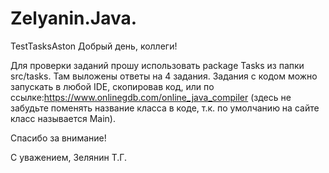 # Zelyanin.Java.
TestTasksAston
Добрый день, коллеги!

Для проверки заданий прошу использовать package Tasks из папки src/tasks.
Там выложены ответы на 4 задания.
Задания с кодом можно запускать в любой IDE, скопировав код, или по ссылке:https://www.onlinegdb.com/online_java_compiler (здесь не забудьте поменять название класса в коде,
т.к. по умолчанию на сайте класс называется Main).

Спасибо за внимание!

С уважением,
Зелянин Т.Г.
